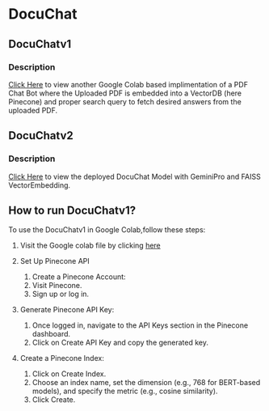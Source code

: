 # DocuChat
## DocuChatv1
### Description
[Click Here](https://colab.research.google.com/drive/1cefEldBlukCTfm-x_Qpg3hgwompKm1qQ?usp=sharing) to view another Google Colab based implimentation of a PDF Chat Bot where the Uploaded PDF is embedded into a VectorDB (here Pinecone) and proper search query to fetch desired answers from the uploaded PDF.

## DocuChatv2
### Description
[Click Here](https://docuchat-pdf.streamlit.app/) to view the deployed DocuChat Model with GeminiPro and FAISS VectorEmbedding.

## How to run DocuChatv1?
To use the DocuChatv1 in Google Colab,follow these steps:

1. Visit the Google colab file by clicking [here](https://colab.research.google.com/drive/1cefEldBlukCTfm-x_Qpg3hgwompKm1qQ?usp=sharing)
2. Set Up Pinecone API
   1. Create a Pinecone Account:
   2. Visit Pinecone.
   3. Sign up or log in.
      
3. Generate Pinecone API Key:
   1. Once logged in, navigate to the API Keys section in the Pinecone dashboard.
   2. Click on Create API Key and copy the generated key.
      
5. Create a Pinecone Index:
   1. Click on Create Index.
   2. Choose an index name, set the dimension (e.g., 768 for BERT-based models), and specify the metric (e.g., cosine similarity).
   3. Click Create.

